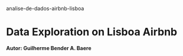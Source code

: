 analise-de-dados-airbnb-lisboa
# Data Exploration on Lisboa Airbnb

**Autor: Guilherme Bender A. Baere**

